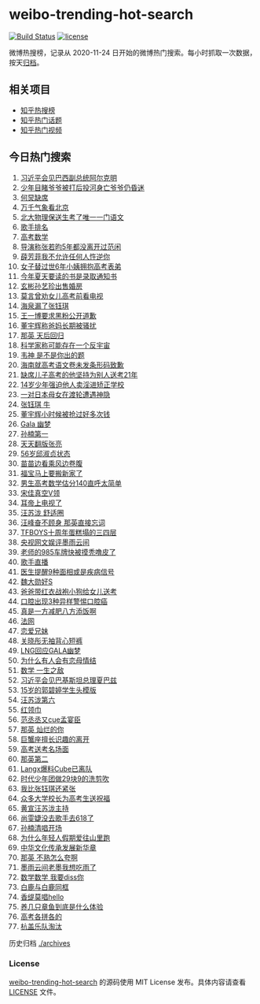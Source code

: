 # weibo-trending-hot-search

[![Build Status](https://github.com/justjavac/weibo-trending-hot-search/workflows/ci/badge.svg?branch=master)](https://github.com/justjavac/weibo-trending-hot-search/actions)
[![license](https://img.shields.io/github/license/justjavac/weibo-trending-hot-search)](https://github.com/justjavac/weibo-trending-hot-search/blob/master/LICENSE)

微博热搜榜，记录从 2020-11-24 日开始的微博热门搜索。每小时抓取一次数据，按天[归档](./archives)。

## 相关项目

- [知乎热搜榜](https://github.com/justjavac/zhihu-trending-top-search)
- [知乎热门话题](https://github.com/justjavac/zhihu-trending-hot-questions)
- [知乎热门视频](https://github.com/justjavac/zhihu-trending-hot-video)

## 今日热门搜索

<!-- BEGIN -->
<!-- 最后更新时间 Sat Jun 08 2024 07:09:01 GMT+0800 (China Standard Time) -->

1. [习近平会见巴西副总统阿尔克明](https://s.weibo.com//weibo?q=%23%E4%B9%A0%E8%BF%91%E5%B9%B3%E4%BC%9A%E8%A7%81%E5%B7%B4%E8%A5%BF%E5%89%AF%E6%80%BB%E7%BB%9F%E9%98%BF%E5%B0%94%E5%85%8B%E6%98%8E%23&Refer=new_time)
1. [少年目睹爷爷被打后投河身亡爷爷仍昏迷](https://s.weibo.com//weibo?q=%23%E5%B0%91%E5%B9%B4%E7%9B%AE%E7%9D%B9%E7%88%B7%E7%88%B7%E8%A2%AB%E6%89%93%E5%90%8E%E6%8A%95%E6%B2%B3%E8%BA%AB%E4%BA%A1%E7%88%B7%E7%88%B7%E4%BB%8D%E6%98%8F%E8%BF%B7%23&t=31&band_rank=1&Refer=top)
1. [何炅缺席](https://s.weibo.com//weibo?q=%E4%BD%95%E7%82%85%E7%BC%BA%E5%B8%AD&t=31&band_rank=33&Refer=top)
1. [万千气象看北京](https://s.weibo.com//weibo?q=%23%E4%B8%87%E5%8D%83%E6%B0%94%E8%B1%A1%E7%9C%8B%E5%8C%97%E4%BA%AC%23&t=31&band_rank=3&Refer=top)
1. [北大物理保送生考了唯一一门语文](https://s.weibo.com//weibo?q=%23%E5%8C%97%E5%A4%A7%E7%89%A9%E7%90%86%E4%BF%9D%E9%80%81%E7%94%9F%E8%80%83%E4%BA%86%E5%94%AF%E4%B8%80%E4%B8%80%E9%97%A8%E8%AF%AD%E6%96%87%23&t=31&band_rank=14&Refer=top)
1. [歌手排名](https://s.weibo.com//weibo?q=%E6%AD%8C%E6%89%8B%E6%8E%92%E5%90%8D&t=31&band_rank=2&Refer=top)
1. [高考数学](https://s.weibo.com//weibo?q=%E9%AB%98%E8%80%83%E6%95%B0%E5%AD%A6&t=31&band_rank=6&Refer=top)
1. [导演称张若昀5年都没离开过范闲](https://s.weibo.com//weibo?q=%23%E5%AF%BC%E6%BC%94%E7%A7%B0%E5%BC%A0%E8%8B%A5%E6%98%805%E5%B9%B4%E9%83%BD%E6%B2%A1%E7%A6%BB%E5%BC%80%E8%BF%87%E8%8C%83%E9%97%B2%23&t=31&band_rank=7&Refer=top)
1. [薛芳菲我不允许任何人忤逆你](https://s.weibo.com//weibo?q=%E8%96%9B%E8%8A%B3%E8%8F%B2%E6%88%91%E4%B8%8D%E5%85%81%E8%AE%B8%E4%BB%BB%E4%BD%95%E4%BA%BA%E5%BF%A4%E9%80%86%E4%BD%A0&t=31&band_rank=31&Refer=top)
1. [女子替过世6年小姨拥抱高考表弟](https://s.weibo.com//weibo?q=%23%E5%A5%B3%E5%AD%90%E6%9B%BF%E8%BF%87%E4%B8%966%E5%B9%B4%E5%B0%8F%E5%A7%A8%E6%8B%A5%E6%8A%B1%E9%AB%98%E8%80%83%E8%A1%A8%E5%BC%9F%23&t=31&band_rank=18&Refer=top)
1. [今年夏天要读的书是录取通知书](https://s.weibo.com//weibo?q=%23%E4%BB%8A%E5%B9%B4%E5%A4%8F%E5%A4%A9%E8%A6%81%E8%AF%BB%E7%9A%84%E4%B9%A6%E6%98%AF%E5%BD%95%E5%8F%96%E9%80%9A%E7%9F%A5%E4%B9%A6%23&t=31&band_rank=30&Refer=top)
1. [玄彬孙艺珍出售婚房](https://s.weibo.com//weibo?q=%23%E7%8E%84%E5%BD%AC%E5%AD%99%E8%89%BA%E7%8F%8D%E5%87%BA%E5%94%AE%E5%A9%9A%E6%88%BF%23&t=31&band_rank=13&Refer=top)
1. [莫言曾劝女儿高考前看电视](https://s.weibo.com//weibo?q=%23%E8%8E%AB%E8%A8%80%E6%9B%BE%E5%8A%9D%E5%A5%B3%E5%84%BF%E9%AB%98%E8%80%83%E5%89%8D%E7%9C%8B%E7%94%B5%E8%A7%86%23&t=31&band_rank=31&Refer=top)
1. [海泉漏了张钰琪](https://s.weibo.com//weibo?q=%E6%B5%B7%E6%B3%89%E6%BC%8F%E4%BA%86%E5%BC%A0%E9%92%B0%E7%90%AA&t=31&band_rank=16&Refer=top)
1. [王一博要求黑粉公开道歉](https://s.weibo.com//weibo?q=%23%E7%8E%8B%E4%B8%80%E5%8D%9A%E8%A6%81%E6%B1%82%E9%BB%91%E7%B2%89%E5%85%AC%E5%BC%80%E9%81%93%E6%AD%89%23&t=31&band_rank=12&Refer=top)
1. [董宇辉称爸妈长期被骚扰](https://s.weibo.com//weibo?q=%23%E8%91%A3%E5%AE%87%E8%BE%89%E7%A7%B0%E7%88%B8%E5%A6%88%E9%95%BF%E6%9C%9F%E8%A2%AB%E9%AA%9A%E6%89%B0%23&t=31&band_rank=40&Refer=top)
1. [那英 天后回归](https://s.weibo.com//weibo?q=%E9%82%A3%E8%8B%B1%20%E5%A4%A9%E5%90%8E%E5%9B%9E%E5%BD%92&t=31&band_rank=4&Refer=top)
1. [科学家称可能存在一个反宇宙](https://s.weibo.com//weibo?q=%23%E7%A7%91%E5%AD%A6%E5%AE%B6%E7%A7%B0%E5%8F%AF%E8%83%BD%E5%AD%98%E5%9C%A8%E4%B8%80%E4%B8%AA%E5%8F%8D%E5%AE%87%E5%AE%99%23&t=31&band_rank=35&Refer=top)
1. [韦神 是不是你出的题](https://s.weibo.com//weibo?q=%E9%9F%A6%E7%A5%9E%20%E6%98%AF%E4%B8%8D%E6%98%AF%E4%BD%A0%E5%87%BA%E7%9A%84%E9%A2%98&t=31&band_rank=7&Refer=top)
1. [海南就高考语文卷未发条形码致歉](https://s.weibo.com//weibo?q=%23%E6%B5%B7%E5%8D%97%E5%B0%B1%E9%AB%98%E8%80%83%E8%AF%AD%E6%96%87%E5%8D%B7%E6%9C%AA%E5%8F%91%E6%9D%A1%E5%BD%A2%E7%A0%81%E8%87%B4%E6%AD%89%23&t=31&band_rank=19&Refer=top)
1. [缺席儿子高考的他坚持为别人送考21年](https://s.weibo.com//weibo?q=%23%E7%BC%BA%E5%B8%AD%E5%84%BF%E5%AD%90%E9%AB%98%E8%80%83%E7%9A%84%E4%BB%96%E5%9D%9A%E6%8C%81%E4%B8%BA%E5%88%AB%E4%BA%BA%E9%80%81%E8%80%8321%E5%B9%B4%23&t=31&band_rank=20&Refer=top)
1. [14岁少年强迫他人卖淫进矫正学校](https://s.weibo.com//weibo?q=%2314%E5%B2%81%E5%B0%91%E5%B9%B4%E5%BC%BA%E8%BF%AB%E4%BB%96%E4%BA%BA%E5%8D%96%E6%B7%AB%E8%BF%9B%E7%9F%AB%E6%AD%A3%E5%AD%A6%E6%A0%A1%23&t=31&band_rank=21&Refer=top)
1. [一对日本母女在渡轮遭遇神隐](https://s.weibo.com//weibo?q=%E4%B8%80%E5%AF%B9%E6%97%A5%E6%9C%AC%E6%AF%8D%E5%A5%B3%E5%9C%A8%E6%B8%A1%E8%BD%AE%E9%81%AD%E9%81%87%E7%A5%9E%E9%9A%90&t=31&band_rank=25&Refer=top)
1. [张钰琪 牛](https://s.weibo.com//weibo?q=%E5%BC%A0%E9%92%B0%E7%90%AA%20%E7%89%9B&t=31&band_rank=11&Refer=top)
1. [董宇辉小时候被抢过好多次钱](https://s.weibo.com//weibo?q=%23%E8%91%A3%E5%AE%87%E8%BE%89%E5%B0%8F%E6%97%B6%E5%80%99%E8%A2%AB%E6%8A%A2%E8%BF%87%E5%A5%BD%E5%A4%9A%E6%AC%A1%E9%92%B1%23&t=31&band_rank=37&Refer=top)
1. [Gala 幽梦](https://s.weibo.com//weibo?q=Gala%20%E5%B9%BD%E6%A2%A6&t=31&band_rank=15&Refer=top)
1. [孙楠第一](https://s.weibo.com//weibo?q=%E5%AD%99%E6%A5%A0%E7%AC%AC%E4%B8%80&t=31&band_rank=5&Refer=top)
1. [天天翻版张亮](https://s.weibo.com//weibo?q=%23%E5%A4%A9%E5%A4%A9%E7%BF%BB%E7%89%88%E5%BC%A0%E4%BA%AE%23&t=31&band_rank=27&Refer=top)
1. [56岁邱淑贞状态](https://s.weibo.com//weibo?q=%2356%E5%B2%81%E9%82%B1%E6%B7%91%E8%B4%9E%E7%8A%B6%E6%80%81%23&t=31&band_rank=35&Refer=top)
1. [苗苗边看乘风边卷腹](https://s.weibo.com//weibo?q=%E8%8B%97%E8%8B%97%E8%BE%B9%E7%9C%8B%E4%B9%98%E9%A3%8E%E8%BE%B9%E5%8D%B7%E8%85%B9&t=31&band_rank=38&Refer=top)
1. [福宝马上要搬新家了](https://s.weibo.com//weibo?q=%23%E7%A6%8F%E5%AE%9D%E9%A9%AC%E4%B8%8A%E8%A6%81%E6%90%AC%E6%96%B0%E5%AE%B6%E4%BA%86%23&t=31&band_rank=9&Refer=top)
1. [男生高考数学估分140直呼太简单](https://s.weibo.com//weibo?q=%23%E7%94%B7%E7%94%9F%E9%AB%98%E8%80%83%E6%95%B0%E5%AD%A6%E4%BC%B0%E5%88%86140%E7%9B%B4%E5%91%BC%E5%A4%AA%E7%AE%80%E5%8D%95%23&t=31&band_rank=38&Refer=top)
1. [宋佳真空V领](https://s.weibo.com//weibo?q=%23%E5%AE%8B%E4%BD%B3%E7%9C%9F%E7%A9%BAV%E9%A2%86%23&t=31&band_rank=32&Refer=top)
1. [耳帝上电视了](https://s.weibo.com//weibo?q=%E8%80%B3%E5%B8%9D%E4%B8%8A%E7%94%B5%E8%A7%86%E4%BA%86&t=31&band_rank=8&Refer=top)
1. [汪苏泷 舒适圈](https://s.weibo.com//weibo?q=%E6%B1%AA%E8%8B%8F%E6%B3%B7%20%E8%88%92%E9%80%82%E5%9C%88&t=31&band_rank=23&Refer=top)
1. [汪峰奋不顾身 那英直接忘词](https://s.weibo.com//weibo?q=%E6%B1%AA%E5%B3%B0%E5%A5%8B%E4%B8%8D%E9%A1%BE%E8%BA%AB%20%E9%82%A3%E8%8B%B1%E7%9B%B4%E6%8E%A5%E5%BF%98%E8%AF%8D&t=31&band_rank=27&Refer=top)
1. [TFBOYS十周年蛋糕塌的三四层](https://s.weibo.com//weibo?q=%23TFBOYS%E5%8D%81%E5%91%A8%E5%B9%B4%E8%9B%8B%E7%B3%95%E5%A1%8C%E7%9A%84%E4%B8%89%E5%9B%9B%E5%B1%82%23&t=31&band_rank=29&Refer=top)
1. [央视网文娱评墨雨云间](https://s.weibo.com//weibo?q=%23%E5%A4%AE%E8%A7%86%E7%BD%91%E6%96%87%E5%A8%B1%E8%AF%84%E5%A2%A8%E9%9B%A8%E4%BA%91%E9%97%B4%23&t=31&band_rank=32&Refer=top)
1. [老师的985车牌快被摸秃噜皮了](https://s.weibo.com//weibo?q=%23%E8%80%81%E5%B8%88%E7%9A%84985%E8%BD%A6%E7%89%8C%E5%BF%AB%E8%A2%AB%E6%91%B8%E7%A7%83%E5%99%9C%E7%9A%AE%E4%BA%86%23&t=31&band_rank=20&Refer=top)
1. [歌手直播](https://s.weibo.com//weibo?q=%23%E6%AD%8C%E6%89%8B%E7%9B%B4%E6%92%AD%23&t=31&band_rank=26&Refer=top)
1. [医生提醒9种面相或是疾病信号](https://s.weibo.com//weibo?q=%23%E5%8C%BB%E7%94%9F%E6%8F%90%E9%86%929%E7%A7%8D%E9%9D%A2%E7%9B%B8%E6%88%96%E6%98%AF%E7%96%BE%E7%97%85%E4%BF%A1%E5%8F%B7%23&t=31&band_rank=31&Refer=top)
1. [魏大勋好S](https://s.weibo.com//weibo?q=%23%E9%AD%8F%E5%A4%A7%E5%8B%8B%E5%A5%BDS%23&t=31&band_rank=24&Refer=top)
1. [爸爸带红衣战袍小狗给女儿送考](https://s.weibo.com//weibo?q=%23%E7%88%B8%E7%88%B8%E5%B8%A6%E7%BA%A2%E8%A1%A3%E6%88%98%E8%A2%8D%E5%B0%8F%E7%8B%97%E7%BB%99%E5%A5%B3%E5%84%BF%E9%80%81%E8%80%83%23&t=31&band_rank=50&Refer=top)
1. [口腔出现3种异样警惕口腔癌](https://s.weibo.com//weibo?q=%23%E5%8F%A3%E8%85%94%E5%87%BA%E7%8E%B03%E7%A7%8D%E5%BC%82%E6%A0%B7%E8%AD%A6%E6%83%95%E5%8F%A3%E8%85%94%E7%99%8C%23&t=31&band_rank=34&Refer=top)
1. [真是一方减肥八方添饭啊](https://s.weibo.com//weibo?q=%23%E7%9C%9F%E6%98%AF%E4%B8%80%E6%96%B9%E5%87%8F%E8%82%A5%E5%85%AB%E6%96%B9%E6%B7%BB%E9%A5%AD%E5%95%8A%23&t=31&band_rank=44&Refer=top)
1. [法网](https://s.weibo.com//weibo?q=%E6%B3%95%E7%BD%91&t=31&band_rank=48&Refer=top)
1. [恋爱兄妹](https://s.weibo.com//weibo?q=%E6%81%8B%E7%88%B1%E5%85%84%E5%A6%B9&t=31&band_rank=44&Refer=top)
1. [关晓彤无袖背心短裤](https://s.weibo.com//weibo?q=%23%E5%85%B3%E6%99%93%E5%BD%A4%E6%97%A0%E8%A2%96%E8%83%8C%E5%BF%83%E7%9F%AD%E8%A3%A4%23&t=31&band_rank=44&Refer=top)
1. [LNG回应GALA幽梦](https://s.weibo.com//weibo?q=%23LNG%E5%9B%9E%E5%BA%94GALA%E5%B9%BD%E6%A2%A6%23&t=31&band_rank=48&Refer=top)
1. [为什么有人会有恋母情结](https://s.weibo.com//weibo?q=%23%E4%B8%BA%E4%BB%80%E4%B9%88%E6%9C%89%E4%BA%BA%E4%BC%9A%E6%9C%89%E6%81%8B%E6%AF%8D%E6%83%85%E7%BB%93%23&t=31&band_rank=50&Refer=top)
1. [数学 一生之敌](https://s.weibo.com//weibo?q=%E6%95%B0%E5%AD%A6%20%E4%B8%80%E7%94%9F%E4%B9%8B%E6%95%8C&t=31&band_rank=19&Refer=top)
1. [习近平会见巴基斯坦总理夏巴兹](https://s.weibo.com//weibo?q=%23%E4%B9%A0%E8%BF%91%E5%B9%B3%E4%BC%9A%E8%A7%81%E5%B7%B4%E5%9F%BA%E6%96%AF%E5%9D%A6%E6%80%BB%E7%90%86%E5%A4%8F%E5%B7%B4%E5%85%B9%23&Refer=new_time)
1. [15岁的郭碧婷学生头模版](https://s.weibo.com//weibo?q=%2315%E5%B2%81%E7%9A%84%E9%83%AD%E7%A2%A7%E5%A9%B7%E5%AD%A6%E7%94%9F%E5%A4%B4%E6%A8%A1%E7%89%88%23&t=31&band_rank=44&Refer=top)
1. [汪苏泷第六](https://s.weibo.com//weibo?q=%E6%B1%AA%E8%8B%8F%E6%B3%B7%E7%AC%AC%E5%85%AD&t=31&band_rank=28&Refer=top)
1. [红领巾](https://s.weibo.com//weibo?q=%E7%BA%A2%E9%A2%86%E5%B7%BE&t=31&band_rank=49&Refer=top)
1. [范丞丞又cue孟宴臣](https://s.weibo.com//weibo?q=%23%E8%8C%83%E4%B8%9E%E4%B8%9E%E5%8F%88cue%E5%AD%9F%E5%AE%B4%E8%87%A3%23&t=31&band_rank=36&Refer=top)
1. [那英 灿烂的你](https://s.weibo.com//weibo?q=%E9%82%A3%E8%8B%B1%20%E7%81%BF%E7%83%82%E7%9A%84%E4%BD%A0&t=31&band_rank=44&Refer=top)
1. [巨蟹座擅长识趣的离开](https://s.weibo.com//weibo?q=%23%E5%B7%A8%E8%9F%B9%E5%BA%A7%E6%93%85%E9%95%BF%E8%AF%86%E8%B6%A3%E7%9A%84%E7%A6%BB%E5%BC%80%23&t=31&band_rank=17&Refer=top)
1. [高考送考名场面](https://s.weibo.com//weibo?q=%23%E9%AB%98%E8%80%83%E9%80%81%E8%80%83%E5%90%8D%E5%9C%BA%E9%9D%A2%23&t=31&band_rank=50&Refer=top)
1. [那英第二](https://s.weibo.com//weibo?q=%E9%82%A3%E8%8B%B1%E7%AC%AC%E4%BA%8C&t=31&band_rank=31&Refer=top)
1. [Langx爆料Cube已离队](https://s.weibo.com//weibo?q=%23Langx%E7%88%86%E6%96%99Cube%E5%B7%B2%E7%A6%BB%E9%98%9F%23&t=31&band_rank=49&Refer=top)
1. [时代少年团做29块9的洗剪吹](https://s.weibo.com//weibo?q=%23%E6%97%B6%E4%BB%A3%E5%B0%91%E5%B9%B4%E5%9B%A2%E5%81%9A29%E5%9D%979%E7%9A%84%E6%B4%97%E5%89%AA%E5%90%B9%23&t=31&band_rank=42&Refer=top)
1. [我比张钰琪还紧张](https://s.weibo.com//weibo?q=%23%E6%88%91%E6%AF%94%E5%BC%A0%E9%92%B0%E7%90%AA%E8%BF%98%E7%B4%A7%E5%BC%A0%23&t=31&band_rank=42&Refer=top)
1. [众多大学校长为高考生送祝福](https://s.weibo.com//weibo?q=%23%E4%BC%97%E5%A4%9A%E5%A4%A7%E5%AD%A6%E6%A0%A1%E9%95%BF%E4%B8%BA%E9%AB%98%E8%80%83%E7%94%9F%E9%80%81%E7%A5%9D%E7%A6%8F%23&t=31&band_rank=10&Refer=top)
1. [黄宣汪苏泷主持](https://s.weibo.com//weibo?q=%23%E9%BB%84%E5%AE%A3%E6%B1%AA%E8%8B%8F%E6%B3%B7%E4%B8%BB%E6%8C%81%23&t=31&band_rank=43&Refer=top)
1. [尚雯婕没去歌手去618了](https://s.weibo.com//weibo?q=%23%E5%B0%9A%E9%9B%AF%E5%A9%95%E6%B2%A1%E5%8E%BB%E6%AD%8C%E6%89%8B%E5%8E%BB618%E4%BA%86%23&t=31&band_rank=45&Refer=top)
1. [孙楠清唱开场](https://s.weibo.com//weibo?q=%23%E5%AD%99%E6%A5%A0%E6%B8%85%E5%94%B1%E5%BC%80%E5%9C%BA%23&t=31&band_rank=41&Refer=top)
1. [为什么年轻人假期爱往山里跑](https://s.weibo.com//weibo?q=%23%E4%B8%BA%E4%BB%80%E4%B9%88%E5%B9%B4%E8%BD%BB%E4%BA%BA%E5%81%87%E6%9C%9F%E7%88%B1%E5%BE%80%E5%B1%B1%E9%87%8C%E8%B7%91%23&t=31&band_rank=39&Refer=top)
1. [中华文化传承发展新华章](https://s.weibo.com//weibo?q=%23%E4%B8%AD%E5%8D%8E%E6%96%87%E5%8C%96%E4%BC%A0%E6%89%BF%E5%8F%91%E5%B1%95%E6%96%B0%E5%8D%8E%E7%AB%A0%23&t=31&band_rank=3&Refer=top)
1. [那英 不熟怎么夸啊](https://s.weibo.com//weibo?q=%E9%82%A3%E8%8B%B1%20%E4%B8%8D%E7%86%9F%E6%80%8E%E4%B9%88%E5%A4%B8%E5%95%8A&t=31&band_rank=22&Refer=top)
1. [墨雨云间老墨我想吃雨了](https://s.weibo.com//weibo?q=%23%E5%A2%A8%E9%9B%A8%E4%BA%91%E9%97%B4%E8%80%81%E5%A2%A8%E6%88%91%E6%83%B3%E5%90%83%E9%9B%A8%E4%BA%86%23&t=31&band_rank=41&Refer=top)
1. [数学数学 我要diss你](https://s.weibo.com//weibo?q=%E6%95%B0%E5%AD%A6%E6%95%B0%E5%AD%A6%20%E6%88%91%E8%A6%81diss%E4%BD%A0&t=31&band_rank=50&Refer=top)
1. [白鹿与白鹿同框](https://s.weibo.com//weibo?q=%23%E7%99%BD%E9%B9%BF%E4%B8%8E%E7%99%BD%E9%B9%BF%E5%90%8C%E6%A1%86%23&t=31&band_rank=37&Refer=top)
1. [香缇莫唱hello](https://s.weibo.com//weibo?q=%23%E9%A6%99%E7%BC%87%E8%8E%AB%E5%94%B1hello%23&t=31&band_rank=33&Refer=top)
1. [养几只章鱼到底是什么体验](https://s.weibo.com//weibo?q=%E5%85%BB%E5%87%A0%E5%8F%AA%E7%AB%A0%E9%B1%BC%E5%88%B0%E5%BA%95%E6%98%AF%E4%BB%80%E4%B9%88%E4%BD%93%E9%AA%8C&t=31&band_rank=47&Refer=top)
1. [高考各拼各的](https://s.weibo.com//weibo?q=%23%E9%AB%98%E8%80%83%E5%90%84%E6%8B%BC%E5%90%84%E7%9A%84%23&t=31&band_rank=10&Refer=top)
1. [杭盖乐队淘汰](https://s.weibo.com//weibo?q=%23%E6%9D%AD%E7%9B%96%E4%B9%90%E9%98%9F%E6%B7%98%E6%B1%B0%23&t=31&band_rank=46&Refer=top)

<!-- END -->

历史归档 [./archives](./archives)

### License

[weibo-trending-hot-search](https://github.com/justjavac/weibo-trending-hot-search) 的源码使用 MIT License
发布。具体内容请查看 [LICENSE](./LICENSE) 文件。
